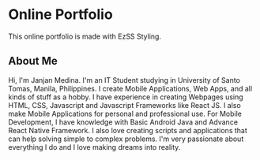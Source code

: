 # Online Portfolio
This online portfolio is made with EzSS Styling.

## About Me
Hi, I'm Janjan Medina. I'm an IT Student studying in University of Santo Tomas, Manila, Philippines. I create Mobile Applications, Web Apps, and all kinds of stuff as a hobby. I have experience in creating Webpages using HTML, CSS, Javascript and Javascript Frameworks like React JS. I also make Mobile Applications for personal and professional use. For Mobile Development, I have knowledge with Basic Android Java and Advance React Native Framework. I also love creating scripts and applications that can help solving simple to complex problems. I'm very passionate about everything I do and I love making dreams into reality.